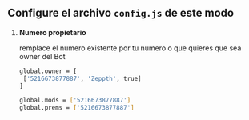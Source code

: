## Configure el archivo `config.js` de este modo
1. **Numero propietario**

   remplace el numero existente por tu numero o que quieres que sea owner del Bot
   ```bash
   global.owner = [
    ['5216673877887', 'Zeppth', true]
   ]
   
   global.mods = ['5216673877887']
   global.prems = ['5216673877887']
